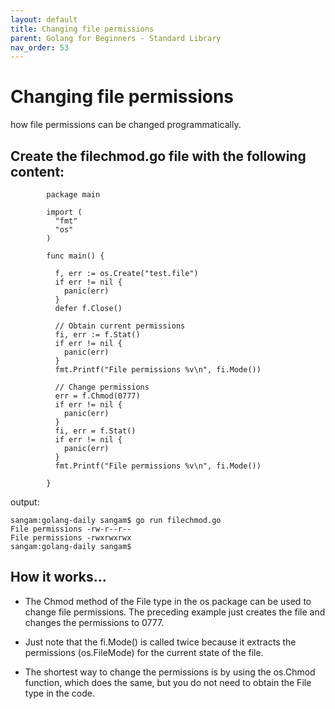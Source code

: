 ```yaml
---
layout: default
title: Changing file permissions
parent: Golang for Beginners - Standard Library
nav_order: 53
---
```



# Changing file permissions

how file permissions can be changed programmatically. 

## Create the filechmod.go file with the following content:
```
        package main

        import (
          "fmt"
          "os"
        )

        func main() {

          f, err := os.Create("test.file")
          if err != nil {
            panic(err)
          }
          defer f.Close()

          // Obtain current permissions
          fi, err := f.Stat()
          if err != nil {
            panic(err)
          }
          fmt.Printf("File permissions %v\n", fi.Mode())

          // Change permissions
          err = f.Chmod(0777)
          if err != nil {
            panic(err)
          }
          fi, err = f.Stat()
          if err != nil {
            panic(err)
          }
          fmt.Printf("File permissions %v\n", fi.Mode())

        }

```
output:

```
sangam:golang-daily sangam$ go run filechmod.go
File permissions -rw-r--r--
File permissions -rwxrwxrwx
sangam:golang-daily sangam$ 

```
## How it works...

- The Chmod method of the File type in the os package can be used to change file permissions. The preceding example just creates the file and changes the permissions to 0777.

- Just note that the fi.Mode() is called twice because it extracts the permissions (os.FileMode) for the current state of the file.

- The shortest way to change the permissions is by using the os.Chmod function, which does the same, but you do not need to obtain the File type in the code.
